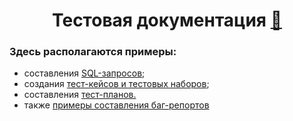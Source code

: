 <h1 align="center">Тестовая документация <a href='https://emojitool.ru/ninja'>🥷</a></h1>
<h3 align="left">Здесь располагаются примеры:</h3>
<ul>
  <li>составления <a href="https://docs.google.com/document/d/1R9TYlg2qsTBlKTgh3v7YqWN0E6N2EvIScC6R3uRSTJs/edit?usp=sharing">SQL-запросов</a>;</li>
  <li>создания <a href="https://drive.google.com/drive/folders/1TaUDj8Z5g1bANIHpPv-aeqJz-ahv5FZk?usp=sharing">тест-кейсов и тестовых наборов</a>;</li>
  <li>составления <a href="https://drive.google.com/drive/folders/1VyQ6DyblPqSy5xB4jAVewwxjU5ErP5Op?usp=sharing">тест-планов.</a></li>
  <li>также <a href="https://drive.google.com/drive/folders/1gJGOoc2oQLxpnm1RHN3eQLXcA5DaeovG?usp=sharing">примеры составления баг-репортов</a></li>
